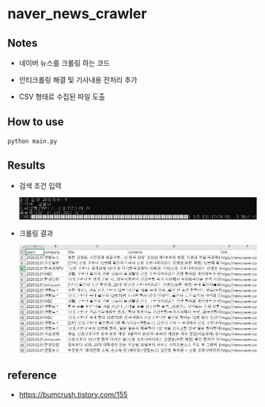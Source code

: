 # naver_news_crawler

## Notes
- 네이버 뉴스를 크롤링 하는 코드

- 안티크롤링 해결 및 기사내용 전처리 추가

- CSV 형태로 수집된 파일 도출
## How to use
~~~
python main.py
~~~
## Results
- 검색 조건 입력

  ![ex_screenshot](./img/cmd_.PNG)
  
- 크롤링 결과

  ![ex_screenshot](./img/csv.PNG)
  
## reference
- https://bumcrush.tistory.com/155
